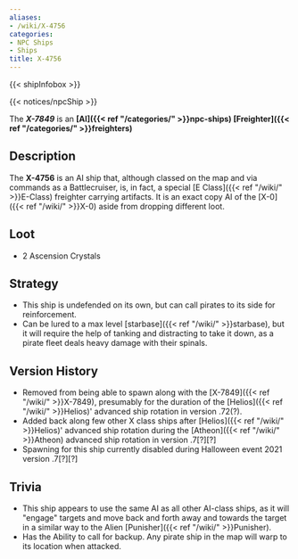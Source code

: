 ```yaml
---
aliases:
- /wiki/X-4756
categories:
- NPC Ships
- Ships
title: X-4756
---  
```


{{< shipInfobox >}}   

{{< notices/npcShip >}} 

The **_X-7849_** is an **[AI]({{< ref "/categories/" >}}npc-ships) [Freighter]({{< ref "/categories/" >}}freighters)** 

## Description

The **X-4756** is an AI ship that, although classed on the map and via commands as a Battlecruiser, is, in fact, a special [E Class]({{< ref "/wiki/" >}}E-Class) freighter carrying artifacts. It is an exact copy AI of the [X-0]({{< ref "/wiki/" >}}X-0) aside from dropping different loot.

## Loot

- 2 Ascension Crystals

## Strategy

- This ship is undefended on its own, but can call pirates to its side for reinforcement.
- Can be lured to a max level [starbase]({{< ref "/wiki/" >}}starbase), but it will require the help of tanking and distracting to take it down, as a pirate fleet deals heavy damage with their spinals.

## Version History 

- Removed from being able to spawn along with the [X-7849]({{< ref "/wiki/" >}}X-7849), presumably for the duration of the [Helios]({{< ref "/wiki/" >}}Helios)' advanced ship rotation in version .72(?).
- Added back along few other X class ships after [Helios]({{< ref "/wiki/" >}}Helios)' advanced ship rotation during the [Atheon]({{< ref "/wiki/" >}}Atheon) advanced ship rotation in version .7[?][?]
- Spawning for this ship currently disabled during Halloween event 2021 version .7[?][?]

## Trivia

- This ship appears to use the same AI as all other AI-class ships, as it will "engage" targets and move back and forth away and towards the target in a similar way to the Alien [Punisher]({{< ref "/wiki/" >}}Punisher).
- Has the Ability to call for backup. Any pirate ship in the map will warp to its location when attacked.